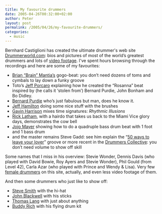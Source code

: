 ```yaml
---
title: My favourite drummers
date: 2005-04-26T00:32:00+02:00
author: Peter
layout: post
permalink: /2005/04/26/my-favourite-drummers/
categories:
  - music
---
```

Bernhard Castiglioni has created the ultimate drummer's web site [Drummerworld.com](https://www.drummerworld.com/): bios and pictures of most of the world&#8217;s greatest drummers and lots of [video footage](https://www.drummerworld.com/drummervideo.html). I've spent hours browsing through the recordings and here are some of my favourites:

  * [Brian &#8220;Brain&#8221; Mantia&#8217;s](http://www.drummerworld.com/Videos/Brianmantiagogobeat.html) gogo-beat: you don&#8217;t need dozens of toms and cymbals to lay down a funky groove 
  * Toto&#8217;s [Jeff Porcaro](http://www.drummerworld.com/Videos/jeffporcaro.html) explaining how he created the &#8220;Rosanna&#8221; beat inspired by (he calls it &#8216;stolen from&#8217;) Bernard Purdie, John Bonham and Bo Didley. 
  * [Bernard Purdie](http://www.drummerworld.com/Videos/Bernard_Purdie2.html) who&#8217;s just fabulous but man, does he know it. 
  * [Jeff Hamilton](http://www.drummerworld.com/Clinic/Jeff_Hamilton.html) doing some nice stuff with the brushes 
  * [Gavin Harrison](http://www.drummerworld.com/Clinic/Gavin_Harrison.html) mixes time signatures: _Rhythmic Illusions_ 
  * [Rick Latham](http://www.drummerworld.com/Clinic/Rick_Lathamcowbell.html), with a hairdo that takes us back to the Miami Vice glory days, demonstrates the cow bell 
  * [Jojo Mayer](http://www.drummerworld.com/Clinic/Jojo_Mayer.html) showing how to do a quadruple bass drum beat with 1 foot and 1 bass drum 
  * and the master remains Steve Gadd: see him explain the &#8220;[50 ways to leave your lover](http://www.drummerworld.com/Clinic/Steve_Gadd50ways.html)&#8221; groove or more recent in the [Drummers Collective](http://www.drummerworld.com/Videos/SteveGaddCollective2.html): you don&#8217;t need volume to show off skill

Some names that I miss in his overview: Stevie Wonder, Dennis Davis (who played with David Bowie, Roy Ayers and Stevie Wonder), Phil Gould (from Level 42), Carla Azar (who played with Prince and Wendy & Lisa). Very few [female drummers](http://russlichter.com/mix/2005/03/mix-1-female-drummers.html) on this site, actually, and even less video footage of them.

And then some drummers who just like to show off:

  * [Steve Smith](http://www.drummerworld.com/Videos/stevesmithhihat.html) with the hi-hat 
  * [John Blackwell](http://www.drummerworld.com/Videos/JohnBlackwellstick.html) with his sticks 
  * [Thomas Lang](http://www.drummerworld.com/Videos/ThomasLang2.html) with just about anything 
  * [Buddy Rich](http://www.drummerworld.com/Videos/buddyrichflying.html) with his flying drum kit 
